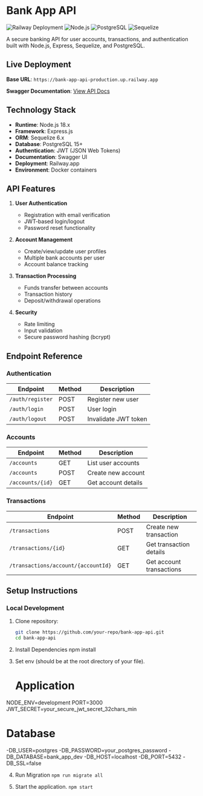 # Bank App API

![Railway Deployment](https://img.shields.io/badge/Deployed_on-Railway-0B0D0E?logo=railway)
![Node.js](https://img.shields.io/badge/Node.js-14.x%2B-339933?logo=nodedotjs)
![PostgreSQL](https://img.shields.io/badge/PostgreSQL-15+-4169E1?logo=postgresql)
![Sequelize](https://img.shields.io/badge/Sequelize-6.x-52B0E7?logo=sequelize)

A secure banking API for user accounts, transactions, and authentication built with Node.js, Express, Sequelize, and PostgreSQL.

## Live Deployment

**Base URL**: `https://bank-app-api-production.up.railway.app`

**Swagger Documentation**: [View API Docs](https://bank-app-api-production.up.railway.app/api-docs)

## Technology Stack

- **Runtime**: Node.js 18.x
- **Framework**: Express.js
- **ORM**: Sequelize 6.x
- **Database**: PostgreSQL 15+
- **Authentication**: JWT (JSON Web Tokens)
- **Documentation**: Swagger UI
- **Deployment**: Railway.app
- **Environment**: Docker containers

## API Features

1. **User Authentication**
   - Registration with email verification
   - JWT-based login/logout
   - Password reset functionality

2. **Account Management**
   - Create/view/update user profiles
   - Multiple bank accounts per user
   - Account balance tracking

3. **Transaction Processing**
   - Funds transfer between accounts
   - Transaction history
   - Deposit/withdrawal operations

4. **Security**
   - Rate limiting
   - Input validation
   - Secure password hashing (bcrypt)

## Endpoint Reference

### Authentication

| Endpoint | Method | Description |
|----------|--------|-------------|
| `/auth/register` | POST | Register new user |
| `/auth/login` | POST | User login |
| `/auth/logout` | POST | Invalidate JWT token |

### Accounts

| Endpoint | Method | Description |
|----------|--------|-------------|
| `/accounts` | GET | List user accounts |
| `/accounts` | POST | Create new account |
| `/accounts/{id}` | GET | Get account details |

### Transactions

| Endpoint | Method | Description |
|----------|--------|-------------|
| `/transactions` | POST | Create new transaction |
| `/transactions/{id}` | GET | Get transaction details |
| `/transactions/account/{accountId}` | GET | Get account transactions |

## Setup Instructions

### Local Development

1. Clone repository:
   ```bash
   git clone https://github.com/your-repo/bank-app-api.git
   cd bank-app-api
2. Install Dependencies
   npm install

3. Set env (should be at the root directory of your file).
   # Application
NODE_ENV=development
PORT=3000
JWT_SECRET=your_secure_jwt_secret_32chars_min

# Database
-DB_USER=postgres
-DB_PASSWORD=your_postgres_password
-DB_DATABASE=bank_app_dev
-DB_HOST=localhost
-DB_PORT=5432
-DB_SSL=false

4. Run Migration
 ```npm run migrate all```


6. Start the application.
  ```npm start```
